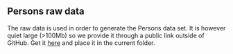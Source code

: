 ## Persons raw data
The raw data is used in order to generate the Persons data set. It is however quiet large (>100Mb) so we provide it through a public link outside of GitHub. Get it [here](https://www.dropbox.com/s/whea9na512vdjvh/avatars_6_raw.pkl?dl=0) and place it in the current folder.